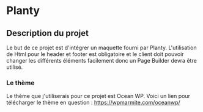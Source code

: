 # Planty

## Description du projet

Le but de ce projet est d'intégrer un maquette fourni par Planty.
L'utilisation de Html pour le header et footer est obligatoire et le client doit pouvoir changer les différents éléments facilement donc un Page Builder devra être utilisé.

### Le thème

Le thème que j'utiliserais pour ce projet est Ocean WP.
Voici un lien pour télécharger le thème en question :
https://wpmarmite.com/oceanwp/